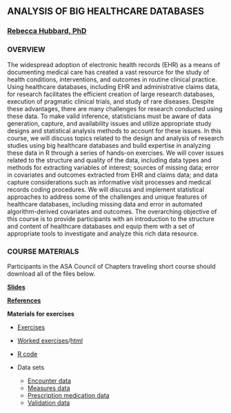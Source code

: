 ## ANALYSIS OF BIG HEALTHCARE DATABASES
### [Rebecca Hubbard, PhD](https://www.med.upenn.edu/ehr-stats)

### OVERVIEW

The widespread adoption of electronic health records (EHR) as a means of documenting medical care has created a vast resource for the study of health conditions, interventions, and outcomes in routine clinical practice. Using healthcare databases, including EHR and administrative claims data, for research facilitates the efficient creation of large research databases, execution of pragmatic clinical trials, and study of rare diseases. Despite these advantages, there are many challenges for research conducted using these data. To make valid inference, statisticians must be aware of data generation, capture, and availability issues and utilize appropriate study designs and statistical analysis methods to account for these issues. In this course, we will discuss topics related to the design and analysis of research studies using big healthcare databases and build expertise in analyzing these data in R through a series of hands-on exercises. We will cover issues related to the structure and quality of the data, including data types and methods for extracting variables of interest; sources of missing data; error in covariates and outcomes extracted from EHR and claims data; and data capture considerations such as informative visit processes and medical records coding procedures. We will discuss and implement statistical approaches to address some of the challenges and unique features of healthcare databases, including missing data and error in automated algorithm-derived covariates and outcomes. The overarching objective of this course is to provide participants with an introduction to the structure and content of healthcare databases and equip them with a set of appropriate tools to investigate and analyze this rich data resource.

### COURSE MATERIALS

Participants in the ASA Council of Chapters traveling short course should download all of the files below.

**[Slides](/slides/COC_EHR_Traveling_Course.pdf)**

**[References](EHR_Short_Course_References.pdf)**

**Materials for exercises**

* [Exercises](EHR_ShortCourse_Exercises.html)

* [Worked exercises](Analysis_of_Big_Healthcare_Databases-Exercises_Worked.pdf)/[html](EHR_ShortCourse_Exercises_Worked.html)

* [R code](EHR_ShortCourse_Exercises_Code.R)

* Data sets
  * [Encounter data](/data/encounter.csv) 
  * [Measures data](/data/measures.csv)
  * [Prescription medication data](/data/meds.csv)
  * [Validation data](/data/validation.csv)
